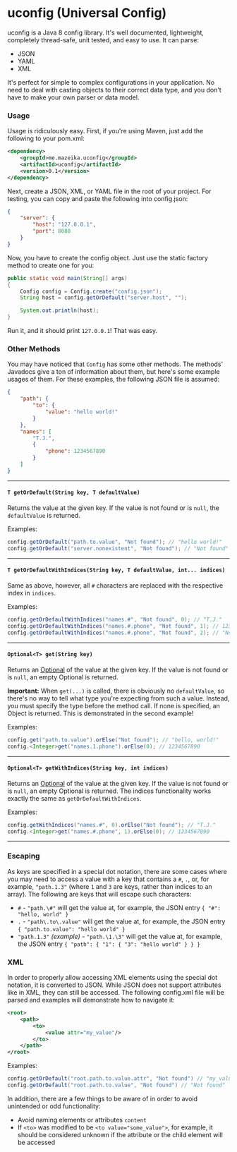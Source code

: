 # uconfig (Universal Config)

uconfig is a Java 8 config library. It's well documented, lightweight, completely thread-safe, unit tested, and easy to use. It can parse:

- JSON
- YAML
- XML

It's perfect for simple to complex configurations in your application. No need to deal  with casting objects to their correct data type, and you don't have to make your own parser or data model.

### Usage

Usage is ridiculously easy. First, if you're using Maven, just add the following to your pom.xml:

```xml
<dependency>
    <groupId>me.mazeika.uconfig</groupId>
    <artifactId>uconfig</artifactId>
    <version>0.1</version>
</dependency>
```

Next, create a JSON, XML, or YAML file in the root of your project. For testing, you can copy and paste the following into config.json:

```json
{
    "server": {
        "host": "127.0.0.1",
        "port": 8080
    }
}
```

Now, you have to create the config object. Just use the static factory method to create one for you:

```java
public static void main(String[] args)
{
    Config config = Config.create("config.json");
    String host = config.getOrDefault("server.host", "");

    System.out.println(host);
}
```

Run it, and it should print `127.0.0.1`! That was easy.

### Other Methods

You may have noticed that `Config` has some other methods. The methods' Javadocs give a ton of information about them, but here's some example usages of them. For these examples, the following JSON file is assumed:

```json
{
    "path": {
        "to": {
            "value": "hello world!"
        }
    },
    "names": [
        "T.J.",
        {
            "phone": 1234567890
        }
    ]
}
```

---

#### `T getOrDefault(String key, T defaultValue)`

Returns the value at the given key. If the value is not found or is `null`, the `defaultValue` is returned.

Examples:

```java
config.getOrDefault("path.to.value", "Not found"); // "hello world!"
config.getOrDefault("server.nonexistent", "Not found"); // "Not found"
```

---

#### `T getOrDefaultWithIndices(String key, T defaultValue, int... indices)`

Same as above, however, all `#` characters are replaced with the respective index in `indices`.

Examples:

```java
config.getOrDefaultWithIndices("names.#", "Not found", 0); // "T.J."
config.getOrDefaultWithIndices("names.#.phone", "Not found", 1); // 1234567890
config.getOrDefaultWithIndices("names.#.phone", "Not found", 2); // "Not found"
```

---

#### `Optional<T> get(String key)`

Returns an [Optional](https://docs.oracle.com/javase/8/docs/api/java/util/Optional.html) of the value at the given key. If the value is not found or is `null`, an empty Optional is returned.

**Important:** When `get(...)` is called, there is obviously no `defaultValue`, so there's no way to tell what type you're expecting from such a value. Instead, you must specify the type before the method call. If none is specified, an Object is returned. This is demonstrated in the second example!

Examples:

```java
config.get("path.to.value").orElse("Not found"); // "hello, world!"
config.<Integer>get("names.1.phone").orElse(0); // 1234567890
```

---

#### `Optional<T> getWithIndices(String key, int indices)`

Returns an [Optional](https://docs.oracle.com/javase/8/docs/api/java/util/Optional.html) of the value at the given key. If the value is not found or is `null`, an empty Optional is returned. The indices functionality works exactly the same as `getOrDefaultWithIndices`.

Examples:

```java
config.getWithIndices("names.#", 0).orElse("Not found"); // "T.J."
config.<Integer>get("names.#.phone", 1).orElse(0); // 1234567890
```

---

### Escaping

As keys are specified in a special dot notation, there are some cases where you may need to access a value with a key that contains a `#`, `.`, or, for example, `"path.1.3"` (where `1` and `3` are keys, rather than indices to an array). The following are keys that will escape such characters:

- `#` - `"path.\#"` will get the value at, for example, the JSON entry `{ "#": "hello, world" }`
- `.` - `"path\.to\.value"` will get the value at, for example, the JSON entry `{ "path.to.value": "hello world" }`
- `"path.1.3"` *(example)* - `"path.\1.\3"` will get the value at, for example, the JSON entry `{ "path": { "1": { "3": "hello world" } } }`

### XML

In order to properly allow accessing XML elements using the special dot notation, it is converted to JSON. While JSON does not support attributes like in XML, they can still be accessed. The following config.xml file will be parsed and examples will demonstrate how to navigate it:

```xml
<root>
    <path>
        <to>
            <value attr="my_value"/>
        </to>
    </path>
</root>
```

Examples:

```java
config.getOrDefault("root.path.to.value.attr", "Not found") // "my_value"
config.getOrDefault("root.path.to.value", "Not found") // "Not found"
```

In addition, there are a few things to be aware of in order to avoid unintended or odd functionality:

- Avoid naming elements or attributes `content`
- If `<to>` was modified to be `<to value="some_value">`, for example, it should be considered unknown if the attribute or the child element will be accessed
